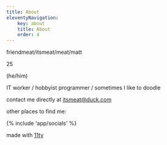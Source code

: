 ```yaml
---
title: About
eleventyNavigation:
    key: about
    title: About
    order: 4
---
```


friendmeat/itsmeat/meat/matt 

25 

(he/him)

IT worker / hobbyist programmer / sometimes I like to doodle 

contact me directly at [itsmeat@duck.com](mailto:itsmeat@duck.com)

other places to find me:

{% include 'app/socials' %}

made with [11ty](https://11ty.dev)